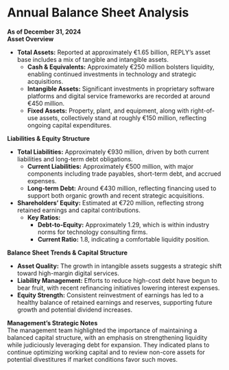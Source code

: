 # Annual Balance Sheet Analysis  
**As of December 31, 2024**  
**Asset Overview**  
- **Total Assets:** Reported at approximately €1.65 billion, REPLY’s asset base includes a mix of tangible and intangible assets.  
  - **Cash & Equivalents:** Approximately €250 million bolsters liquidity, enabling continued investments in technology and strategic acquisitions.  
  - **Intangible Assets:** Significant investments in proprietary software platforms and digital service frameworks are recorded at around €450 million.  
  - **Fixed Assets:** Property, plant, and equipment, along with right-of-use assets, collectively stand at roughly €150 million, reflecting ongoing capital expenditures.

**Liabilities & Equity Structure**  
- **Total Liabilities:** Approximately €930 million, driven by both current liabilities and long-term debt obligations.  
  - **Current Liabilities:** Approximately €500 million, with major components including trade payables, short-term debt, and accrued expenses.  
  - **Long-term Debt:** Around €430 million, reflecting financing used to support both organic growth and recent strategic acquisitions.
- **Shareholders’ Equity:** Estimated at €720 million, reflecting strong retained earnings and capital contributions.  
  - **Key Ratios:**  
    - **Debt-to-Equity:** Approximately 1.29, which is within industry norms for technology consulting firms.  
    - **Current Ratio:** 1.8, indicating a comfortable liquidity position.

**Balance Sheet Trends & Capital Structure**  
- **Asset Quality:** The growth in intangible assets suggests a strategic shift toward high-margin digital services.  
- **Liability Management:** Efforts to reduce high-cost debt have begun to bear fruit, with recent refinancing initiatives lowering interest expenses.  
- **Equity Strength:** Consistent reinvestment of earnings has led to a healthy balance of retained earnings and reserves, supporting future growth and potential dividend increases.

**Management’s Strategic Notes**  
The management team highlighted the importance of maintaining a balanced capital structure, with an emphasis on strengthening liquidity while judiciously leveraging debt for expansion. They indicated plans to continue optimizing working capital and to review non-core assets for potential divestitures if market conditions favor such moves.